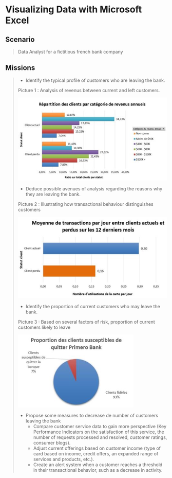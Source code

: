 # Visualizing Data with Microsoft Excel

## Scenario
 > Data Analyst for a fictitious french bank company

## Missions
> * Identify the typical profile of customers who are leaving the bank.
>
> Picture 1 : Analysis of revenus between current and left customers.
> 
> ![picture1](/Project_1_folder/images/Image_1.jpg)
> 
> * Deduce possible avenues of analysis regarding the reasons why they are leaving the bank.
>  
> Picture 2 : Illustrating how transactional behaviour distinguishes customers
>
> ![picture1](/Project_1_folder/images/Image_2.jpg)
> 
> * Identify the proportion of current customers who may leave the bank.
>  
> Picture 3 : Based on several factors of risk, proportion of current customers likely to leave
>
> ![picture1](/Project_1_folder/images/Image_3.jpg)
>
> * Propose some measures to decrease de number of customers leaving the bank
>     - Compare customer service data to gain more perspective (Key Performance Indicators on the satisfaction of this service, the number of requests processed and resolved, customer ratings, consumer blogs).
>     - Adjust current offerings based on customer income (type of card based on income, credit offers, an expanded range of services and products, etc.).
>     - Create an alert system when a customer reaches a threshold in their transactional behavior, such as a decrease in activity.
